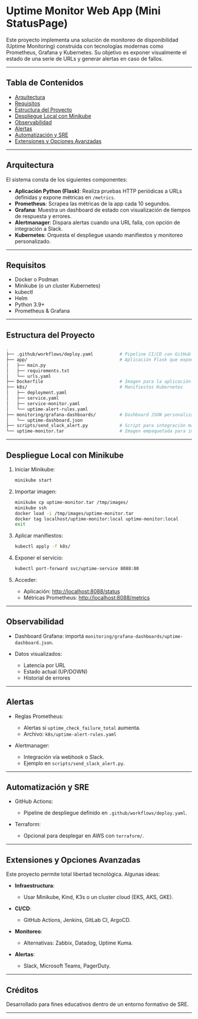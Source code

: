 # Uptime Monitor Web App (Mini StatusPage)

Este proyecto implementa una solución de monitoreo de disponibilidad (Uptime Monitoring) construida con tecnologías modernas como Prometheus, Grafana y Kubernetes. Su objetivo es exponer visualmente el estado de una serie de URLs y generar alertas en caso de fallos.

---

## Tabla de Contenidos

- [Arquitectura](#arquitectura)
- [Requisitos](#requisitos)
- [Estructura del Proyecto](#estructura-del-proyecto)
- [Despliegue Local con Minikube](#despliegue-local-con-minikube)
- [Observabilidad](#observabilidad)
- [Alertas](#alertas)
- [Automatización y SRE](#automatización-y-sre)
- [Extensiones y Opciones Avanzadas](#extensiones-y-opciones-avanzadas)

---

## Arquitectura

El sistema consta de los siguientes componentes:

- **Aplicación Python (Flask)**: Realiza pruebas HTTP periódicas a URLs definidas y expone métricas en `/metrics`.
- **Prometheus**: Scrapea las métricas de la app cada 10 segundos.
- **Grafana**: Muestra un dashboard de estado con visualización de tiempos de respuesta y errores.
- **Alertmanager**: Dispara alertas cuando una URL falla, con opción de integración a Slack.
- **Kubernetes**: Orquesta el despliegue usando manifiestos y monitoreo personalizado.

---

## Requisitos

- Docker o Podman
- Minikube (o un cluster Kubernetes)
- kubectl
- Helm
- Python 3.9+
- Prometheus & Grafana

---

## Estructura del Proyecto

```bash
.
├── .github/workflows/deploy.yaml          # Pipeline CI/CD con GitHub Actions
├── app/                                   # Aplicación Flask que expone /status y /metrics
│   ├── main.py
│   ├── requirements.txt
│   └── urls.yaml
├── Dockerfile                             # Imagen para la aplicación Flask
├── k8s/                                   # Manifiestos Kubernetes
│   ├── deployment.yaml
│   ├── service.yaml
│   ├── service-monitor.yaml
│   └── uptime-alert-rules.yaml
├── monitoring/grafana-dashboards/         # Dashboard JSON personalizado
│   └── uptime-dashboard.json
├── scripts/send_slack_alert.py            # Script para integración manual con Slack
└── uptime-monitor.tar                     # Imagen empaquetada para importar en Minikube
````

---

## Despliegue Local con Minikube

1. Iniciar Minikube:

   ```bash
   minikube start
   ```

2. Importar imagen:

   ```bash
   minikube cp uptime-monitor.tar /tmp/images/
   minikube ssh
   docker load -i /tmp/images/uptime-monitor.tar
   docker tag localhost/uptime-monitor:local uptime-monitor:local
   exit
   ```

3. Aplicar manifiestos:

   ```bash
   kubectl apply -f k8s/
   ```

4. Exponer el servicio:

   ```bash
   kubectl port-forward svc/uptime-service 8088:80
   ```

5. Acceder:

   * Aplicación: [http://localhost:8088/status](http://localhost:8088/status)
   * Métricas Prometheus: [http://localhost:8088/metrics](http://localhost:8088/metrics)

---

## Observabilidad

* Dashboard Grafana: importá `monitoring/grafana-dashboards/uptime-dashboard.json`.
* Datos visualizados:

  * Latencia por URL
  * Estado actual (UP/DOWN)
  * Historial de errores

---

## Alertas

* Reglas Prometheus:

  * Alertas si `uptime_check_failure_total` aumenta.
  * Archivo: `k8s/uptime-alert-rules.yaml`

* Alertmanager:

  * Integración vía webhook o Slack.
  * Ejemplo en `scripts/send_slack_alert.py`.

---

## Automatización y SRE

* GitHub Actions:

  * Pipeline de despliegue definido en `.github/workflows/deploy.yaml`.

* Terraform:

  * Opcional para desplegar en AWS con `terraform/`.

---

## Extensiones y Opciones Avanzadas

Este proyecto permite total libertad tecnológica. Algunas ideas:

* **Infraestructura**:

  * Usar Minikube, Kind, K3s o un cluster cloud (EKS, AKS, GKE).
* **CI/CD**:

  * GitHub Actions, Jenkins, GitLab CI, ArgoCD.
* **Monitoreo**:

  * Alternativas: Zabbix, Datadog, Uptime Kuma.
* **Alertas**:

  * Slack, Microsoft Teams, PagerDuty.

---

## Créditos

Desarrollado para fines educativos dentro de un entorno formativo de SRE.

---
